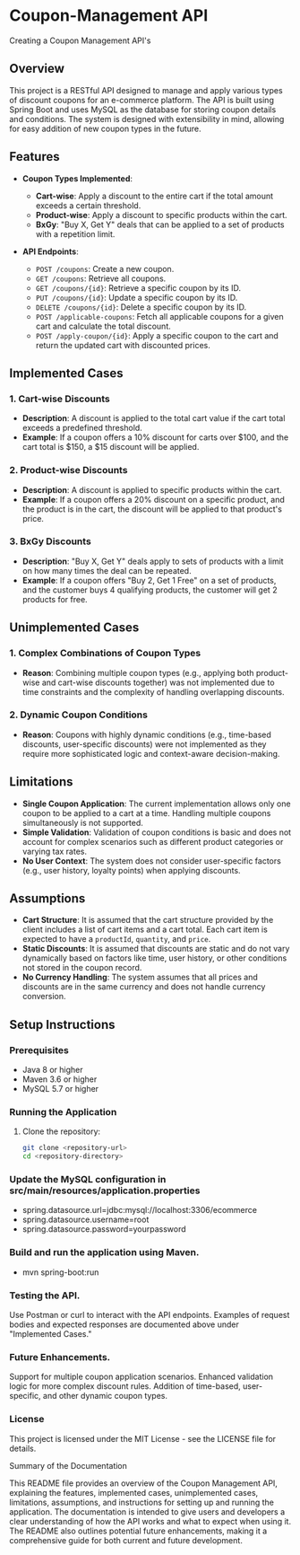 # Coupon-Management API
 Creating a Coupon Management API's

## Overview

This project is a RESTful API designed to manage and apply various types of discount coupons for an e-commerce platform. The API is built using Spring Boot and uses MySQL as the database for storing coupon details and conditions. The system is designed with extensibility in mind, allowing for easy addition of new coupon types in the future.

## Features

- **Coupon Types Implemented**:
  - **Cart-wise**: Apply a discount to the entire cart if the total amount exceeds a certain threshold.
  - **Product-wise**: Apply a discount to specific products within the cart.
  - **BxGy**: "Buy X, Get Y" deals that can be applied to a set of products with a repetition limit.

- **API Endpoints**:
  - `POST /coupons`: Create a new coupon.
  - `GET /coupons`: Retrieve all coupons.
  - `GET /coupons/{id}`: Retrieve a specific coupon by its ID.
  - `PUT /coupons/{id}`: Update a specific coupon by its ID.
  - `DELETE /coupons/{id}`: Delete a specific coupon by its ID.
  - `POST /applicable-coupons`: Fetch all applicable coupons for a given cart and calculate the total discount.
  - `POST /apply-coupon/{id}`: Apply a specific coupon to the cart and return the updated cart with discounted prices.

## Implemented Cases

### 1. Cart-wise Discounts
- **Description**: A discount is applied to the total cart value if the cart total exceeds a predefined threshold.
- **Example**: If a coupon offers a 10% discount for carts over $100, and the cart total is $150, a $15 discount will be applied.

### 2. Product-wise Discounts
- **Description**: A discount is applied to specific products within the cart.
- **Example**: If a coupon offers a 20% discount on a specific product, and the product is in the cart, the discount will be applied to that product's price.

### 3. BxGy Discounts
- **Description**: "Buy X, Get Y" deals apply to sets of products with a limit on how many times the deal can be repeated.
- **Example**: If a coupon offers "Buy 2, Get 1 Free" on a set of products, and the customer buys 4 qualifying products, the customer will get 2 products for free.

## Unimplemented Cases

### 1. Complex Combinations of Coupon Types
- **Reason**: Combining multiple coupon types (e.g., applying both product-wise and cart-wise discounts together) was not implemented due to time constraints and the complexity of handling overlapping discounts.

### 2. Dynamic Coupon Conditions
- **Reason**: Coupons with highly dynamic conditions (e.g., time-based discounts, user-specific discounts) were not implemented as they require more sophisticated logic and context-aware decision-making.

## Limitations

- **Single Coupon Application**: The current implementation allows only one coupon to be applied to a cart at a time. Handling multiple coupons simultaneously is not supported.
- **Simple Validation**: Validation of coupon conditions is basic and does not account for complex scenarios such as different product categories or varying tax rates.
- **No User Context**: The system does not consider user-specific factors (e.g., user history, loyalty points) when applying discounts.

## Assumptions

- **Cart Structure**: It is assumed that the cart structure provided by the client includes a list of cart items and a cart total. Each cart item is expected to have a `productId`, `quantity`, and `price`.
- **Static Discounts**: It is assumed that discounts are static and do not vary dynamically based on factors like time, user history, or other conditions not stored in the coupon record.
- **No Currency Handling**: The system assumes that all prices and discounts are in the same currency and does not handle currency conversion.

## Setup Instructions

### Prerequisites
- Java 8 or higher
- Maven 3.6 or higher
- MySQL 5.7 or higher

### Running the Application

1. Clone the repository:
   ```bash
   git clone <repository-url>
   cd <repository-directory>
   
### Update the MySQL configuration in src/main/resources/application.properties
- spring.datasource.url=jdbc:mysql://localhost:3306/ecommerce
- spring.datasource.username=root
- spring.datasource.password=yourpassword

### Build and run the application using Maven.
- mvn spring-boot:run


### Testing the API.
Use Postman or curl to interact with the API endpoints. Examples of request bodies and expected responses are documented above under "Implemented Cases."

### Future Enhancements.
Support for multiple coupon application scenarios.
Enhanced validation logic for more complex discount rules.
Addition of time-based, user-specific, and other dynamic coupon types.

### License
This project is licensed under the MIT License - see the LICENSE file for details.

Summary of the Documentation

This README file provides an overview of the Coupon Management API, explaining the features, implemented cases, unimplemented cases, limitations, assumptions, and instructions for setting up and running the application. The documentation is intended to give users and developers a clear understanding of how the API works and what to expect when using it. The README also outlines potential future enhancements, making it a comprehensive guide for both current and future development.
 